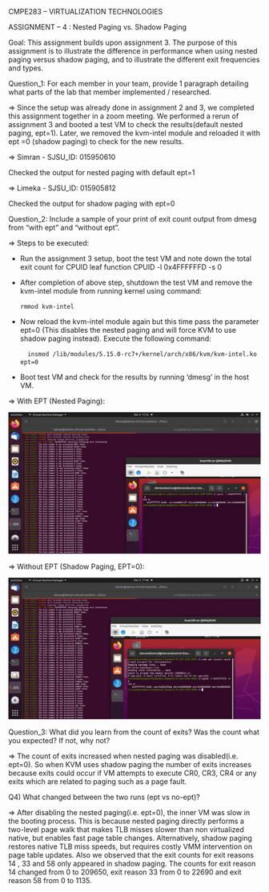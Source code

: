CMPE283 – VIRTUALIZATION TECHNOLOGIES

ASSIGNMENT – 4 : Nested Paging vs. Shadow Paging

Goal: This assignment builds upon assignment 3. The purpose of this assignment is to illustrate the difference in performance when using nested paging versus shadow paging, and to illustrate the different exit frequencies and types.

Question_1: For each member in your team, provide 1 paragraph detailing what parts of the lab that member implemented / researched.

=> Since the setup was already done in assignment 2 and 3, we completed this assignment together in a zoom meeting. We performed a rerun of assignment 3 and booted a test VM to check the results(default nested paging, ept=1). Later, we removed the kvm-intel module and reloaded it with ept =0 (shadow paging) to check for the new results.

=> Simran - SJSU_ID: 015950610

Checked the output for nested paging with default ept=1

=> Limeka - SJSU_ID: 015905812

Checked the output for shadow paging with ept=0

Question_2:  Include a sample of your print of exit count output from dmesg from “with ept” and “without ept”.

=> Steps to be executed:

  * Run the assignment 3 setup, boot the test VM and note down the total exit count for CPUID leaf function CPUID -l 0x4FFFFFFD -s 0
  
  * After completion of above step, shutdown the test VM and remove the kvm-intel module from running kernel using command: 
  
        rmmod kvm-intel
  
  * Now reload the kvm-intel module again but this time pass the parameter ept=0 (This disables the nested paging and will force KVM to use shadow paging instead). Execute the       following command:
  
          insmod /lib/modules/5.15.0-rc7+/kernel/arch/x86/kvm/kvm-intel.ko ept=0
        
  * Boot test VM and check for the results by running ‘dmesg’ in the host VM.
  
=> With EPT (Nested Paging):


![alt text](https://github.com/simran-memon/linux/blob/master/assignment%234_screenshots/ept%3D1_nested_output.png?raw=true)

=> Without EPT (Shadow Paging, EPT=0):


![alt text](https://github.com/simran-memon/linux/blob/master/assignment%234_screenshots/ept%3D0_shadow_output.png?raw=true)


Question_3: What did you learn from the count of exits? Was the count what you expected? If not, why not?

=> The count of exits increased when nested paging was disabled(i.e. ept=0). So when KVM uses shadow paging the number of exits increases because exits could occur if VM attempts to execute CR0, CR3, CR4 or any exits which are related to paging such as a page fault.

Q4) What changed between the two runs (ept vs no-ept)?

=> After disabling the nested paging(i.e. ept=0), the inner VM was slow in the booting process. This is because nested paging directly performs a two-level page walk that makes TLB misses slower than non virtualized native, but enables fast page table changes. Alternatively, shadow paging restores native TLB miss speeds, but requires costly VMM intervention on page table updates. Also we observed that the exit counts for exit reasons 14 , 33 and 58 only appeared in shadow paging. The counts for exit reason 14 changed from 0 to 209650, exit reason 33 from 0 to 22690 and exit reason 58 from 0 to 1135.

